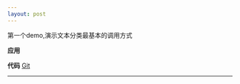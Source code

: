 ```yaml
---
layout: post
---  
```



第一个demo,演示文本分类最基本的调用方式

**应用**

 **代码**
  [Git](https://github.com/werthergit/text_analy)
  
  
 ***